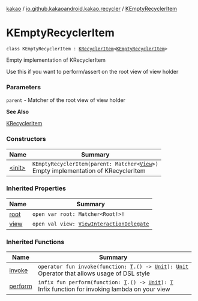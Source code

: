 [kakao](../../index.md) / [io.github.kakaoandroid.kakao.recycler](../index.md) / [KEmptyRecyclerItem](./index.md)

# KEmptyRecyclerItem

`class KEmptyRecyclerItem : `[`KRecyclerItem`](../-k-recycler-item/index.md)`<`[`KEmptyRecyclerItem`](./index.md)`>`

Empty implementation of KRecyclerItem

Use this if you want to perform/assert on the root view of view holder

### Parameters

`parent` - Matcher of the root view of view holder

**See Also**

[KRecyclerItem](../-k-recycler-item/index.md)

### Constructors

| Name | Summary |
|---|---|
| [&lt;init&gt;](-init-.md) | `KEmptyRecyclerItem(parent: Matcher<`[`View`](https://developer.android.com/reference/android/view/View.html)`>)`<br>Empty implementation of KRecyclerItem |

### Inherited Properties

| Name | Summary |
|---|---|
| [root](../-k-recycler-item/root.md) | `open var root: Matcher<Root!>!` |
| [view](../-k-recycler-item/view.md) | `open val view: `[`ViewInteractionDelegate`](../../io.github.kakaoandroid.kakao.delegate/-view-interaction-delegate/index.md) |

### Inherited Functions

| Name | Summary |
|---|---|
| [invoke](../-k-recycler-item/invoke.md) | `operator fun invoke(function: `[`T`](../-k-recycler-item/index.md#T)`.() -> `[`Unit`](https://kotlinlang.org/api/latest/jvm/stdlib/kotlin/-unit/index.html)`): `[`Unit`](https://kotlinlang.org/api/latest/jvm/stdlib/kotlin/-unit/index.html)<br>Operator that allows usage of DSL style |
| [perform](../-k-recycler-item/perform.md) | `infix fun perform(function: `[`T`](../-k-recycler-item/index.md#T)`.() -> `[`Unit`](https://kotlinlang.org/api/latest/jvm/stdlib/kotlin/-unit/index.html)`): `[`T`](../-k-recycler-item/index.md#T)<br>Infix function for invoking lambda on your view |
